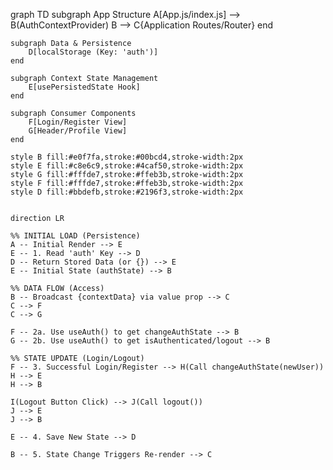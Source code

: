 graph TD
    subgraph App Structure
        A[App.js/index.js] --> B(AuthContextProvider)
        B --> C{Application Routes/Router}
    end

    subgraph Data & Persistence
        D[localStorage (Key: 'auth')]
    end

    subgraph Context State Management
        E[usePersistedState Hook]
    end
    
    subgraph Consumer Components
        F[Login/Register View]
        G[Header/Profile View]
    end

    style B fill:#e0f7fa,stroke:#00bcd4,stroke-width:2px
    style E fill:#c8e6c9,stroke:#4caf50,stroke-width:2px
    style G fill:#fffde7,stroke:#ffeb3b,stroke-width:2px
    style F fill:#fffde7,stroke:#ffeb3b,stroke-width:2px
    style D fill:#bbdefb,stroke:#2196f3,stroke-width:2px
    
    
    direction LR
    
    %% INITIAL LOAD (Persistence)
    A -- Initial Render --> E
    E -- 1. Read 'auth' Key --> D
    D -- Return Stored Data (or {}) --> E
    E -- Initial State (authState) --> B
    
    %% DATA FLOW (Access)
    B -- Broadcast {contextData} via value prop --> C
    C --> F
    C --> G
    
    F -- 2a. Use useAuth() to get changeAuthState --> B
    G -- 2b. Use useAuth() to get isAuthenticated/logout --> B
    
    %% STATE UPDATE (Login/Logout)
    F -- 3. Successful Login/Register --> H(Call changeAuthState(newUser))
    H --> E
    H --> B
    
    I(Logout Button Click) --> J(Call logout())
    J --> E
    J --> B

    E -- 4. Save New State --> D
    
    B -- 5. State Change Triggers Re-render --> C